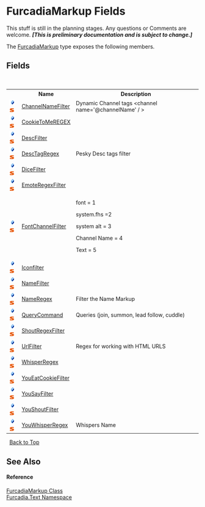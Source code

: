 # FurcadiaMarkup Fields
This stuff is still in the planning stages. Any questions or Comments are welcome. _**\[This is preliminary documentation and is subject to change.\]**_

The <a href="T_Furcadia_Text_FurcadiaMarkup">FurcadiaMarkup</a> type exposes the following members.


## Fields
&nbsp;<table><tr><th></th><th>Name</th><th>Description</th></tr><tr><td>![Public field](media/pubfield.gif "Public field")![Static member](media/static.gif "Static member")</td><td><a href="F_Furcadia_Text_FurcadiaMarkup_ChannelNameFilter">ChannelNameFilter</a></td><td>
Dynamic Channel tags 
<channel name='@channelName' / ></td></tr><tr><td>![Public field](media/pubfield.gif "Public field")![Static member](media/static.gif "Static member")</td><td><a href="F_Furcadia_Text_FurcadiaMarkup_CookieToMeREGEX">CookieToMeREGEX</a></td><td></td></tr><tr><td>![Public field](media/pubfield.gif "Public field")![Static member](media/static.gif "Static member")</td><td><a href="F_Furcadia_Text_FurcadiaMarkup_DescFilter">DescFilter</a></td><td></td></tr><tr><td>![Public field](media/pubfield.gif "Public field")![Static member](media/static.gif "Static member")</td><td><a href="F_Furcadia_Text_FurcadiaMarkup_DescTagRegex">DescTagRegex</a></td><td>
Pesky Desc tags filter</td></tr><tr><td>![Public field](media/pubfield.gif "Public field")![Static member](media/static.gif "Static member")</td><td><a href="F_Furcadia_Text_FurcadiaMarkup_DiceFilter">DiceFilter</a></td><td></td></tr><tr><td>![Public field](media/pubfield.gif "Public field")![Static member](media/static.gif "Static member")</td><td><a href="F_Furcadia_Text_FurcadiaMarkup_EmoteRegexFilter">EmoteRegexFilter</a></td><td></td></tr><tr><td>![Public field](media/pubfield.gif "Public field")![Static member](media/static.gif "Static member")</td><td><a href="F_Furcadia_Text_FurcadiaMarkup_FontChannelFilter">FontChannelFilter</a></td><td>


 font = 1 

 system.fhs =2 

 system alt = 3 

 Channel Name = 4 

 Text = 5</td></tr><tr><td>![Public field](media/pubfield.gif "Public field")![Static member](media/static.gif "Static member")</td><td><a href="F_Furcadia_Text_FurcadiaMarkup_Iconfilter">Iconfilter</a></td><td></td></tr><tr><td>![Public field](media/pubfield.gif "Public field")![Static member](media/static.gif "Static member")</td><td><a href="F_Furcadia_Text_FurcadiaMarkup_NameFilter">NameFilter</a></td><td></td></tr><tr><td>![Public field](media/pubfield.gif "Public field")![Static member](media/static.gif "Static member")</td><td><a href="F_Furcadia_Text_FurcadiaMarkup_NameRegex">NameRegex</a></td><td>
Filter the Name Markup</td></tr><tr><td>![Public field](media/pubfield.gif "Public field")![Static member](media/static.gif "Static member")</td><td><a href="F_Furcadia_Text_FurcadiaMarkup_QueryCommand">QueryCommand</a></td><td>
Queries (join, summon, lead follow, cuddle)</td></tr><tr><td>![Public field](media/pubfield.gif "Public field")![Static member](media/static.gif "Static member")</td><td><a href="F_Furcadia_Text_FurcadiaMarkup_ShoutRegexFilter">ShoutRegexFilter</a></td><td /></tr><tr><td>![Public field](media/pubfield.gif "Public field")![Static member](media/static.gif "Static member")</td><td><a href="F_Furcadia_Text_FurcadiaMarkup_UrlFilter">UrlFilter</a></td><td>
Regex for working with HTML URLS</td></tr><tr><td>![Public field](media/pubfield.gif "Public field")![Static member](media/static.gif "Static member")</td><td><a href="F_Furcadia_Text_FurcadiaMarkup_WhisperRegex">WhisperRegex</a></td><td></td></tr><tr><td>![Public field](media/pubfield.gif "Public field")![Static member](media/static.gif "Static member")</td><td><a href="F_Furcadia_Text_FurcadiaMarkup_YouEatCookieFilter">YouEatCookieFilter</a></td><td /></tr><tr><td>![Public field](media/pubfield.gif "Public field")![Static member](media/static.gif "Static member")</td><td><a href="F_Furcadia_Text_FurcadiaMarkup_YouSayFilter">YouSayFilter</a></td><td></td></tr><tr><td>![Public field](media/pubfield.gif "Public field")![Static member](media/static.gif "Static member")</td><td><a href="F_Furcadia_Text_FurcadiaMarkup_YouShoutFilter">YouShoutFilter</a></td><td /></tr><tr><td>![Public field](media/pubfield.gif "Public field")![Static member](media/static.gif "Static member")</td><td><a href="F_Furcadia_Text_FurcadiaMarkup_YouWhisperRegex">YouWhisperRegex</a></td><td>
Whispers Name</td></tr></table>&nbsp;
<a href="#furcadiamarkup-fields">Back to Top</a>

## See Also


#### Reference
<a href="T_Furcadia_Text_FurcadiaMarkup">FurcadiaMarkup Class</a><br /><a href="N_Furcadia_Text">Furcadia.Text Namespace</a><br />